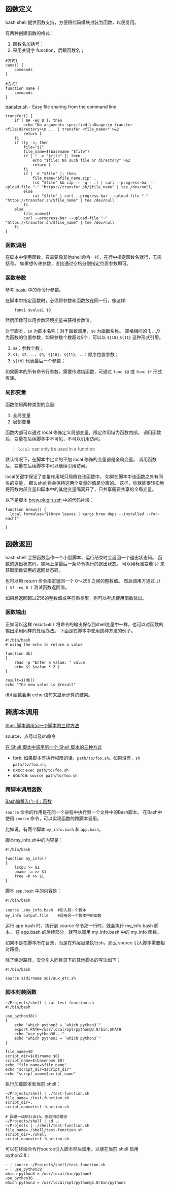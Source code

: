 
## 函数定义

bash shell 提供函数支持，方便将代码模块封装为函数，以便复用。

有两种创建函数的格式：

1. 函数名加括号；  
2. 采用关键字 function，后跟函数名；  

```Shell
#方式1
name() {
    commands
}

#方式2
function name {
    commands
}
```

[transfer.sh](https://transfer.sh/) - Easy file sharing from the command line

```Shell
transfer() {
    if [ $# -eq 0 ]; then
        echo "No arguments specified.\nUsage:\n transfer <file|directory>\n ... | transfer <file_name>" >&2
        return 1
    fi
    if tty -s; then
        file="$1"
        file_name=$(basename "$file")
        if [ ! -e "$file" ]; then
            echo "$file: No such file or directory" >&2
            return 1
        fi
        if [ -d "$file" ]; then
            file_name="$file_name.zip" ,
            (cd "$file" && zip -r -q - .) | curl --progress-bar --upload-file "-" "https://transfer.sh/$file_name" | tee /dev/null,
        else
            cat "$file" | curl --progress-bar --upload-file "-" "https://transfer.sh/$file_name" | tee /dev/null
        fi
    else
        file_name=$1
        curl --progress-bar --upload-file "-" "https://transfer.sh/$file_name" | tee /dev/null
    fi
}
```

### 函数调用

在脚本中使用函数，只需要像其他shell命令一样，在行中指定函数名就行，无需括号。
如果想传递参数，直接通过空格分割指定位置参数即可。

### 函数参数

参考 [basic](./basic.md) 中的命令行参数。

在脚本中指定函数时，必须将参数和函数放在同一行，像这样:

```Shell
    func1 $value1 10
```

然后函数可以用参数环境变量来获得参数值。

对于脚本，`$0` 为脚本名称；对于函数调用，`$0` 为函数名称。
空格相间的 $1,...,$9 为函数的位置参数，如果参数个数超过9个，可以以 `${10}`,`${11}` 这种形式引用。

1. `$#`：参数个数；  
2. `$1`、`$2`、...、`$9`，`${10}`、`${11}`、...：顺序位置参数；  
3. `${!#}` 代表最后一个参数；  

如果脚本的所有命令行参数，需要传递给函数，可通过 `func $@` 或 `func $*` 形式传递。

### 局部变量

函数使用两种类型的变量:

1. 全局变量  
2. 局部变量  

函数内部可以通过 local 修饰定义局部变量，限定作用域为函数内部。
调用函数后，变量在后续脚本中不可见，不可以引用访问。

> `local`: can only be used in a function

默认情况下，在脚本中定义的不加 local 修饰的变量都是全局变量。
调用函数后，变量在后续脚本中可以继续引用访问。

local关键字保证了变量作用域只局限在该函数中。
如果在脚本中该函数之外有同名的变量， 那么shell将会保持这两个变量的值是分离的。
这样，你就能很轻松地将函数内部变量和脚本中的其他变量隔离开了，只共享需要共享的全局变量。

以下是脚本 [brew.plugin.zsh](https://github.com/ohmyzsh/ohmyzsh/blob/master/plugins/brew/brew.plugin.zsh) 中的代码片段：

```Shell
function brews() {
  local formulae="$(brew leaves | xargs brew deps --installed --for-each)"

}
```

## 函数返回

bash shell 会把函数当作一个小型脚本，运行结束时会返回一个退出状态码。
函数的退出状态码，实际上是最后一条命令执行的退出状态。
可以用标准变量 `$?` 来获取函数调用的返回状态码。

也可以用 return 命令指定返回一个 0～255 之间的整数值。
然后调用方通过 `if [ $? -eq 0 ]` 测试函数返回值。

如果想返回超过256的整数值或字符串类型，则可以考虑使用函数输出。

### 函数输出

正如可以这样 result=`dbl` 将命令的输出保存到shell变量中一样，也可以对函数的输出采用同样的处理办法。
下面是在脚本中使用这种方法的例子。

```Shell
#!/bin/bash
# using the echo to return a value

function dbl
{
    read -p "Enter a value: " value
    echo $[ $value * 2 ]
}

result=$(dbl)
echo "The new value is $result"
```

dbl 函数会用 echo 语句来显示计算的结果。

## 跨脚本调用

[Shell 脚本调用另一个脚本的三种方法](https://blog.csdn.net/K346K346/article/details/86751705)  

source、点号以及sh命令

[在 Shell 脚本中调用另一个 Shell 脚本的三种方式](https://blog.csdn.net/simple_the_best/article/details/76285429)  

- fork: 如果脚本有执行权限的话，`path/to/foo.sh`。如果没有，`sh path/to/foo.sh`。  
- exec: `exec path/to/foo.sh`  
- source: `source path/to/foo.sh`  

### 跨脚本调用函数

[Bash编程入门-4：函数](https://zhuanlan.zhihu.com/p/59528626)

`source` 命令的作用是在同一个进程中执行另一个文件中的Bash脚本。
在Bash中使用 `source` 命令，可以实现函数的跨脚本调用。

比如说，有两个脚本 `my_info.bash` 和 `app.bash`。

脚本my_info.sh中的内容是：

```Shell
#!/bin/bash

function my_info()
{
    lscpu >> $1
    uname –a >> $1
    free –h >> $1
}
```

脚本 `app.bash` 中的内容是：

```Shell
#!/bin/bash

source ./my_info.bash  #引入另一个脚本
my_info output.file    #调用另一个脚本中的函数
```

运行 app.bash 时，执行到 source 命令那一行时，就会执行 my_info.bash 脚本。
在 app.bash 的后续部分，就可以调用 my_info.bash 中的 my_info 函数。

如果不是在脚本所在目录，而是在外层目录执行sh，那么 source 引入脚本需要相对路径。

除了绝对路径，安全引入同目录下的其他脚本的写法如下：

```Shell
#!/bin/bash

source $(dirname $0)/aux_etc.sh

```

### 脚本封装函数

```Shell
~/Projects/shell | cat test-function.sh
#!/bin/bash

use_python38()
{
	echo "which python3 = `which python3`"
	export PATH=/usr/local/opt/python@3.8/bin:$PATH
	echo "use_python38..."
	echo "which python3 = `which python3`"
}

file_name=$0
script_dir=$(dirname $0)
script_name=$(basename $0)
echo "file_name=$file_name"
echo "script_dir=$script_dir"
echo "script_name=$script_name"
```

执行加载脚本到当前 shell：

```Shell
~/Projects/shell | ./test-function.sh
file_name=./test-function.sh
script_dir=.
script_name=test-function.sh

# 回退一级执行该sh，查验相对路径
~/Projects/shell | cd ..
~/Projects | ./shell/test-function.sh
file_name=./shell/test-function.sh
script_dir=./shell
script_name=test-function.sh
```

可以在终端命令行source引入脚本然后调用，以便在当前 shell 启用 python3.8：

```Shell
~ | source ~/Projects/shell/test-function.sh
~ | use_python38
which python3 = /usr/local/bin/python3
use_python38...
which python3 = /usr/local/opt/python@3.8/bin/python3
```
